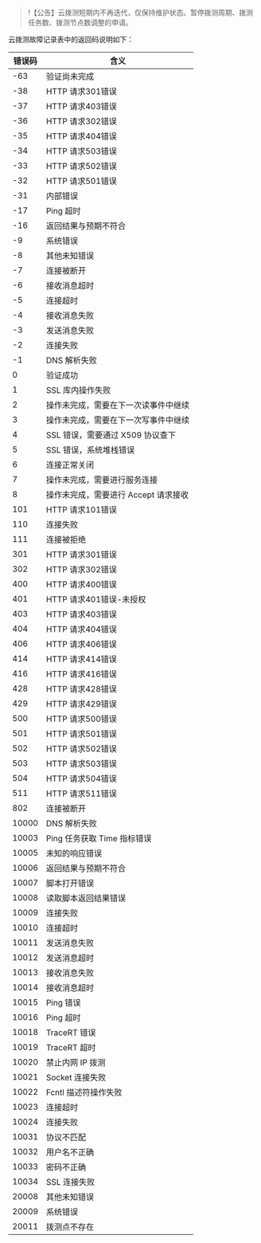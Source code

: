 >!【公告】云拨测短期内不再迭代，仅保持维护状态。暂停拨测周期、拨测任务数、拨测节点数调整的申请。


云拨测故障记录表中的返回码说明如下：

| 错误码 | 含义                                 |
| ------ | ------------------------------------ |
| -63    | 验证尚未完成                         |
| -38    | HTTP 请求301错误                      |
| -37    | HTTP 请求403错误                      |
| -36    | HTTP 请求302错误                      |
| -35    | HTTP 请求404错误                      |
| -34    | HTTP 请求503错误                      |
| -33    | HTTP 请求502错误                      |
| -32    | HTTP 请求501错误                      |
| -31    | 内部错误                             |
| -17    | Ping 超时                             |
| -16    | 返回结果与预期不符合                 |
| -9     | 系统错误                             |
| -8     | 其他未知错误                         |
| -7     | 连接被断开                           |
| -6     | 接收消息超时                         |
| -5     | 连接超时                             |
| -4     | 接收消息失败                         |
| -3     | 发送消息失败                         |
| -2     | 连接失败                             |
| -1     | DNS 解析失败                          |
| 0      | 验证成功                             |
| 1      | SSL 库内操作失败                      |
| 2      | 操作未完成，需要在下一次读事件中继续 |
| 3      | 操作未完成，需要在下一次写事件中继续 |
| 4      | SSL 错误，需要通过 X509 协议查下        |
| 5      | SSL 错误，系统堆栈错误                |
| 6      | 连接正常关闭                         |
| 7      | 操作未完成，需要进行服务连接         |
| 8      | 操作未完成，需要进行 Accept 请求接收   |
| 101    | HTTP 请求101错误                      |
| 110    | 连接失败                             |
| 111    | 连接被拒绝                           |
| 301    | HTTP 请求301错误                      |
| 302    | HTTP 请求302错误                      |
| 400    | HTTP 请求400错误                      |
| 401    | HTTP 请求401错误-未授权               |
| 403    | HTTP 请求403错误                      |
| 404    | HTTP 请求404错误                      |
| 406    | HTTP 请求406错误                      |
| 414    | HTTP 请求414错误                      |
| 416    | HTTP 请求416错误                      |
| 428    | HTTP 请求428错误                      |
| 429    | HTTP 请求429错误                      |
| 500    | HTTP 请求500错误                      |
| 501    | HTTP 请求501错误                      |
| 502    | HTTP 请求502错误                      |
| 503    | HTTP 请求503错误                      |
| 504    | HTTP 请求504错误                      |
| 511    | HTTP 请求511错误                      |
| 802    | 连接被断开                           |
| 10000  | DNS 解析失败                          |
| 10003  | Ping 任务获取 Time 指标错误             |
| 10005  | 未知的响应错误                       |
| 10006  | 返回结果与预期不符合                 |
| 10007  | 脚本打开错误                         |
| 10008  | 读取脚本返回结果错误                 |
| 10009  | 连接失败                             |
| 10010  | 连接超时                             |
| 10011  | 发送消息失败                         |
| 10012  | 发送消息超时                         |
| 10013  | 接收消息失败                         |
| 10014  | 接收消息超时                         |
| 10015  | Ping 错误                             |
| 10016  | Ping 超时                             |
| 10018  | TraceRT 错误                          |
| 10019  | TraceRT 超时                          |
| 10020  | 禁止内网 IP 拨测                       |
| 10021  | Socket 连接失败                       |
| 10022  | Fcntl 描述符操作失败                 |
| 10023  | 连接超时                             |
| 10024  | 连接失败                             |
| 10031  | 协议不匹配                           |
| 10032  | 用户名不正确                         |
| 10033  | 密码不正确                           |
| 10034  | SSL 连接失败                         |
| 20008  | 其他未知错误                         |
| 20009  | 系统错误                             |
| 20011  | 拨测点不存在                         |



